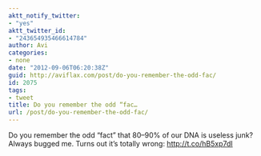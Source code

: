 ```yaml
---
aktt_notify_twitter:
- "yes"
aktt_twitter_id:
- "243654935466614784"
author: Avi
categories:
- none
date: "2012-09-06T06:20:38Z"
guid: http://aviflax.com/post/do-you-remember-the-odd-fac/
id: 2075
tags:
- tweet
title: Do you remember the odd “fac…
url: /post/do-you-remember-the-odd-fac/
---
```

Do you remember the odd “fact” that 80–90% of our DNA is useless junk? Always bugged me. Turns out it’s totally wrong: <a href="http://t.co/hB5xp7dI" rel="nofollow">http://t.co/hB5xp7dI</a>